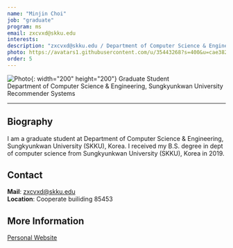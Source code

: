 ```yaml
---
name: "Minjin Choi"
job: "graduate"
program: ms
email: zxcvxd@skku.edu
interests:
description: "zxcvxd@skku.edu / Department of Computer Science & Engineering"
photo: https://avatars1.githubusercontent.com/u/35443268?s=400&u=cae382bd104118fcf828d83be1e288927cc052d4&v=4
order: 5
---
```


<!-- Post name should be this form: name.md
        For example, Gildong Hong.md -->

<!-- Fill the contents where --Fill-- exists -->
<!-- The example is in '_authors/Jongwuk Lee.md' or '_authors/Jiwoo Kim.md'>

<!-- For 'name' front matter, follow this format: Gildong Hong -->
<!-- For 'job' front matter, choose the one of these: professor / graduate / undergraduate / alumni -->
<!-- For 'description' front matter, write down your email address and areas of interests.
        Email address is nessecary for graduate students.
        Follow this format: example@skku.edu / Computer Science -->

![Photo](https://avatars1.githubusercontent.com/u/35443268?s=400&u=cae382bd104118fcf828d83be1e288927cc052d4&v=4){: width="200" height="200"}
Graduate Student<br>Department of Computer Science & Engineering, Sungkyunkwan University<br>Recommender Systems

<!-- If you have a photo, then write that url in (). Photo can be anything with 200x200 size. -->
<!-- Fill the position, institution/department, interests
        For example, Graduate Student<br>Department of Software, Sungkyunkwan University<br>Recommender Systems, Natural Language Processing, Neuroimaging Analysis and Understanding -->

<hr>

## Biography
I am a graduate student at Department of Computer Science & Engineering, Sungkyunkwan University (SKKU), Korea.  I received my B.S. degree in dept of computer science from Sungkyunkwan University (SKKU), Korea in 2019.<!-- Write your own biography contents. -->

## Contact
**Mail**: zxcvxd@skku.edu <!-- Write your own email address -->
<br>
**Location**: Cooperate builiding 85453 <!-- 85453 or your location address -->

## More Information
[Personal Website](https://github.com/jin530)

<!-- If you have some personal websites, then write the url here. -->
<!-- If you don't have them, then remove a line '[Persoal Website](--Fill--)' -->
